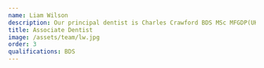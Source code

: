 ```yaml
---
name: Liam Wilson
description: Our principal dentist is Charles Crawford BDS MSc MFGDP(UK) PGCertT&L. Charles is originally from Yorkshire but after studying at Manchester University he decided to stay here! As well as practicing at Calm Dental, Charles spends some time back at the University tutoring students and working on the TMD clinic for patients with jaw joint pain.
title: Associate Dentist
image: /assets/team/lw.jpg
order: 3
qualifications: BDS
---
```

